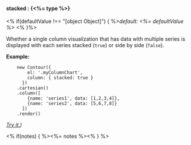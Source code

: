 #### **stacked** : {<%= type %>}

<% if(defaultValue !== "[object Object]") { %>*default: <%= defaultValue %>* <% }%>

Whether a single column visualization that has data with multiple series is displayed with each series stacked (`true`) or side by side (`false`).

**Example:**

		new Contour({
		    el: '.myColumnChart',
		    column: { stacked: true }
		  })
		.cartesian()
		.column([
		    {name: 'series1', data: [1,2,3,4]}, 
		    {name: 'series2', data: [5,6,7,8]}
		  ])
		.render()

*[Try it.](http://jsfiddle.net/gh/get/library/pure/forio/contour/tree/master/src/documentation/fiddle/config.column.stacked/))*

<% if(notes) { %><%= notes %><% } %>


